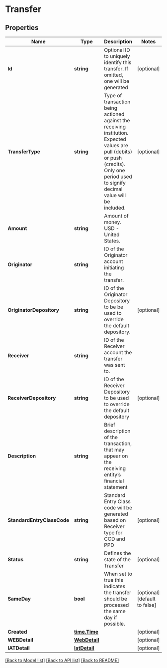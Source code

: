 # Transfer

## Properties

Name | Type | Description | Notes
------------ | ------------- | ------------- | -------------
**Id** | **string** | Optional ID to uniquely identify this transfer. If omitted, one will be generated | [optional] 
**TransferType** | **string** | Type of transaction being actioned against the receiving institution. Expected values are pull (debits) or push (credits). Only one period used to signify decimal value will be included. | [optional] 
**Amount** | **string** | Amount of money. USD - United States. | 
**Originator** | **string** | ID of the Originator account initiating the transfer. | 
**OriginatorDepository** | **string** | ID of the Originator Depository to be be used to override the default depository. | [optional] 
**Receiver** | **string** | ID of the Receiver account the transfer was sent to. | 
**ReceiverDepository** | **string** | ID of the Receiver Depository to be used to override the default depository | [optional] 
**Description** | **string** | Brief description of the transaction, that may appear on the receiving entity’s financial statement | 
**StandardEntryClassCode** | **string** | Standard Entry Class code will be generated based on Receiver type for CCD and PPD | [optional] 
**Status** | **string** | Defines the state of the Transfer | [optional] 
**SameDay** | **bool** | When set to true this indicates the transfer should be processed the same day if possible. | [optional] [default to false]
**Created** | [**time.Time**](time.Time.md) |  | [optional] 
**WEBDetail** | [**WebDetail**](WEBDetail.md) |  | [optional] 
**IATDetail** | [**IatDetail**](IATDetail.md) |  | [optional] 

[[Back to Model list]](../README.md#documentation-for-models) [[Back to API list]](../README.md#documentation-for-api-endpoints) [[Back to README]](../README.md)


